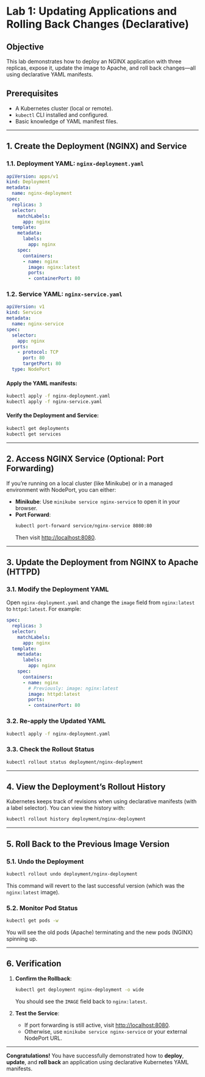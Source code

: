 # Lab 1: Updating Applications and Rolling Back Changes (Declarative)

## Objective
This lab demonstrates how to deploy an NGINX application with three replicas, expose it, update the image to Apache, and roll back changes—all using declarative YAML manifests.

## Prerequisites
- A Kubernetes cluster (local or remote).
- `kubectl` CLI installed and configured.
- Basic knowledge of YAML manifest files.

---

## 1. Create the Deployment (NGINX) and Service

### 1.1. **Deployment YAML**: `nginx-deployment.yaml`
```yaml
apiVersion: apps/v1
kind: Deployment
metadata:
  name: nginx-deployment
spec:
  replicas: 3
  selector:
    matchLabels:
      app: nginx
  template:
    metadata:
      labels:
        app: nginx
    spec:
      containers:
      - name: nginx
        image: nginx:latest
        ports:
        - containerPort: 80
```

### 1.2. **Service YAML**: `nginx-service.yaml`
```yaml
apiVersion: v1
kind: Service
metadata:
  name: nginx-service
spec:
  selector:
    app: nginx
  ports:
    - protocol: TCP
      port: 80
      targetPort: 80
  type: NodePort
```

#### Apply the YAML manifests:
```bash
kubectl apply -f nginx-deployment.yaml
kubectl apply -f nginx-service.yaml
```

#### Verify the Deployment and Service:
```bash
kubectl get deployments
kubectl get services
```

---

## 2. Access NGINX Service (Optional: Port Forwarding)
If you’re running on a local cluster (like Minikube) or in a managed environment with NodePort, you can either:

- **Minikube**: Use `minikube service nginx-service` to open it in your browser.
- **Port Forward**:
  ```bash
  kubectl port-forward service/nginx-service 8080:80
  ```
  Then visit [http://localhost:8080](http://localhost:8080).

---

## 3. Update the Deployment from NGINX to Apache (HTTPD)

### 3.1. Modify the Deployment YAML
Open `nginx-deployment.yaml` and change the `image` field from `nginx:latest` to `httpd:latest`.
For example:
```yaml
spec:
  replicas: 3
  selector:
    matchLabels:
      app: nginx
  template:
    metadata:
      labels:
        app: nginx
    spec:
      containers:
      - name: nginx
        # Previously: image: nginx:latest
        image: httpd:latest
        ports:
        - containerPort: 80
```

### 3.2. Re-apply the Updated YAML
```bash
kubectl apply -f nginx-deployment.yaml
```

### 3.3. Check the Rollout Status
```bash
kubectl rollout status deployment/nginx-deployment
```

---

## 4. View the Deployment’s Rollout History
Kubernetes keeps track of revisions when using declarative manifests (with a label selector). You can view the history with:
```bash
kubectl rollout history deployment/nginx-deployment
```

---

## 5. Roll Back to the Previous Image Version

### 5.1. Undo the Deployment
```bash
kubectl rollout undo deployment/nginx-deployment
```
This command will revert to the last successful version (which was the `nginx:latest` image).

### 5.2. Monitor Pod Status
```bash
kubectl get pods -w
```
You will see the old pods (Apache) terminating and the new pods (NGINX) spinning up.

---

## 6. Verification
1. **Confirm the Rollback**:
   ```bash
   kubectl get deployment nginx-deployment -o wide
   ```
   You should see the `IMAGE` field back to `nginx:latest`.

2. **Test the Service**:
   - If port forwarding is still active, visit [http://localhost:8080](http://localhost:8080).
   - Otherwise, use `minikube service nginx-service` or your external NodePort URL.

---

**Congratulations!** You have successfully demonstrated how to **deploy**, **update**, and **roll back** an application using declarative Kubernetes YAML manifests.


